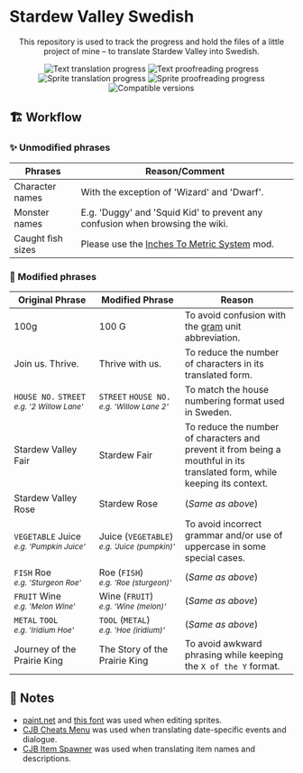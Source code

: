 # Stardew Valley Swedish

<div align='center'>

This repository is used to track the progress and hold the files of a little project of mine – to translate Stardew Valley into Swedish.

![Text translation progress](https://img.shields.io/badge/Text_translation-~95%25-yellowgreen?logo=data%3Aimage%2Fpng%3Bbase64%2CiVBORw0KGgoAAAANSUhEUgAAAA4AAAAOAgMAAABiJsVCAAAABGdBTUEAALGPC%2FxhBQAAAAFzUkdCAK7OHOkAAAAJUExURUdwTP%2F%2F%2F%2F%2F%2F%2F+ZwRTAAAAACdFJOUwCWb%2F%2F7SQAAAEFJREFUCNdjYGBoYGBgYAJiBg4QocWgwMCg0AAUVFACcjU0QGILGBhEQZIODkBCgMWRgYHVxcWBwcHFFSjByOgAALwsBiifvOk+AAAAAElFTkSuQmCC)
![Text proofreading progress](https://img.shields.io/badge/Text_proofreading-32.1%25-orange?logo=data%3Aimage%2Fpng%3Bbase64%2CiVBORw0KGgoAAAANSUhEUgAAAA4AAAAOAgMAAABiJsVCAAAABGdBTUEAALGPC%2FxhBQAAAAFzUkdCAK7OHOkAAAAJUExURUdwTP%2F%2F%2F%2F%2F%2F%2F+ZwRTAAAAACdFJOUwCWb%2F%2F7SQAAADxJREFUCNdjYAADrRVAooGJgYGJi6GBgUkBSAgpskxgCGJwBLIcHScwAOWAEiAlHKuAipVAujpAhAIQAwAurgir4gw+RQAAAABJRU5ErkJggg==)
<br>
![Sprite translation progress](https://img.shields.io/badge/Sprite_translation-100%25-darkgreen?logo=data%3Aimage%2Fpng%3Bbase64%2CiVBORw0KGgoAAAANSUhEUgAAAA4AAAAOAgMAAABiJsVCAAAABGdBTUEAALGPC%2FxhBQAAAAFzUkdCAK7OHOkAAAAJUExURUdwTP%2F%2F%2F%2F%2F%2F%2F+ZwRTAAAAACdFJOUwCWb%2F%2F7SQAAAD9JREFUCNdj4GAIEGBgYnANYGBoEBBgYFBwABIrHBwYmDiAjA4OBwYGDQ0glwskxsAAwowMYEIARAC1MYQKAAAY1gcsNLz5ggAAAABJRU5ErkJggg==)
![Sprite proofreading progress](https://img.shields.io/badge/Sprite_proofreading-100%25-darkgreen?logo=data%3Aimage%2Fpng%3Bbase64%2CiVBORw0KGgoAAAANSUhEUgAAAA4AAAAOAgMAAABiJsVCAAAABGdBTUEAALGPC%2FxhBQAAAAFzUkdCAK7OHOkAAAAJUExURUdwTP%2F%2F%2F%2F%2F%2F%2F+ZwRTAAAAACdFJOUwCWb%2F%2F7SQAAAEdJREFUCNdjYHQIYGBgWtXCwMDhkMLAoMjlCSQYOxwYFByAhCIDhwCQCyY4HRg4GTQcGNhWLXJgYGHwaGBgYXRSYGAMcWgAAFjJCh1O5Ek2AAAAAElFTkSuQmCC)
<br>
![Compatible versions](https://img.shields.io/badge/Compatible_versions-v1.5.6_\(for_now\)-teal?logo=data%3Aimage%2Fpng;base64,iVBORw0KGgoAAAANSUhEUgAAAA4AAAAOAgMAAABiJsVCAAAABGdBTUEAALGPC%2FxhBQAAAAFzUkdCAK7OHOkAAAAJUExURUdwTP%2F%2F%2F%2F%2F%2F%2F+ZwRTAAAAACdFJOUwCWb%2F%2F7SQAAADtJREFUCNcNyrENACAQw0CDKBBTfImYhpFeTELNlLi5wgmMC0TISahIPyvFGFUGRg9BlibsZPp0cOJdPj0WCRa64sOFAAAAAElFTkSuQmCC)
<!-- [![Nexus link](https://img.shields.io/badge/Available_at-Nexus_Mods-df9945?logo=data%3Aimage%2Fpng%3Bbase64%2CiVBORw0KGgoAAAANSUhEUgAAAA4AAAAOAgMAAABiJsVCAAAABGdBTUEAALGPC%2FxhBQAAAAFzUkdCAK7OHOkAAAAJUExURUdwTP%2F%2F%2F%2F%2F%2F%2F+ZwRTAAAAACdFJOUwCWb%2F%2F7SQAAAERJREFUCNdjYAgNYGBgZeBiYNBg0HJg0GJa4cDgtWiBAIMTmFjAIMDgwLACSKwAE6sEGIRWcDUwSDUwNQA1sTIwgAwAANNPDcvqbnbVAAAAAElFTkSuQmCC)](https://www.nexusmods.com/stardewvalley/mods/0) -->

<!-- **:rotating_light: For any spelling errors or improvements, go [here](https://github.com/Regnander/stardew-valley-swedish/issues/new/choose)! :rotating_light:** -->

</div>

## :building_construction: Workflow
### :sparkles: Unmodified phrases 

| Phrases           | Reason/Comment                                                                                   |
| ----------------- | ------------------------------------------------------------------------------------------------ |
| Character names   | With the exception of 'Wizard' and 'Dwarf'.                                                      |
| Monster names     | E.g. 'Duggy' and 'Squid Kid' to prevent any confusion when browsing the wiki.                    |
| Caught fish sizes | Please use the [Inches To Metric System](https://www.nexusmods.com/stardewvalley/mods/3760) mod. |

### :hammer: Modified phrases
| Original Phrase                                               | Modified Phrase                                                | Reason                                                                                                                     |
| ------------------------------------------------------------- | -------------------------------------------------------------- | -------------------------------------------------------------------------------------------------------------------------- |
| 100g                                                          | 100 G                                                          | To avoid confusion with the [gram](https://en.wikipedia.org/wiki/Gram) unit abbreviation.                                  |
| Join us. Thrive.                                              | Thrive with us.                                                | To reduce the number of characters in its translated form.                                                                 |
| `HOUSE NO.` `STREET`<br><small>*e.g. '2 Willow Lane'*</small> | `STREET` `HOUSE NO.`<br><small>*e.g. 'Willow Lane 2'*</small>  | To match the house numbering format used in Sweden.                                                                        |
| Stardew Valley Fair                                           | Stardew Fair                                                   | To reduce the number of characters and prevent it from being a mouthful in its translated form, while keeping its context. |
| Stardew Valley Rose                                           | Stardew Rose                                                   | (_Same as above_)                                                                                                          |
| `VEGETABLE` Juice<br><small>*e.g. 'Pumpkin Juice'*</small>    | Juice (`VEGETABLE`)<br><small>*e.g. 'Juice (pumpkin)'*</small> | To avoid incorrect grammar and/or use of uppercase in some special cases.                                                  |
| `FISH` Roe<br><small>*e.g. 'Sturgeon Roe'*</small>            | Roe (`FISH`)<br><small>*e.g. 'Roe (sturgeon)'*</small>         | (_Same as above_)                                                                                                          |
| `FRUIT` Wine<br><small>*e.g. 'Melon Wine'*</small>            | Wine (`FRUIT`)<br><small>*e.g. 'Wine (melon)'*</small>         | (_Same as above_)                                                                                                          |
| `METAL` `TOOL`<br><small>*e.g. 'Iridium Hoe'*</small>         | `TOOL` (`METAL`)<br><small>*e.g. 'Hoe (iridium)'*</small>      | (_Same as above_)                                                                                                          |
| Journey of the Prairie King                                   | The Story of the Prairie King                                  | To avoid awkward phrasing while keeping the `X of the Y` format.                                                           |

## :memo: Notes
* [paint.net](https://www.getpaint.net/) and [this font](https://fontstruct.com/fontstructions/show/1254619/stardew_valley) was used when editing sprites.
* [CJB Cheats Menu](https://www.nexusmods.com/stardewvalley/mods/4) was used when translating date-specific events and dialogue.
* [CJB Item Spawner](https://www.nexusmods.com/stardewvalley/mods/93) was used when translating item names and descriptions.
